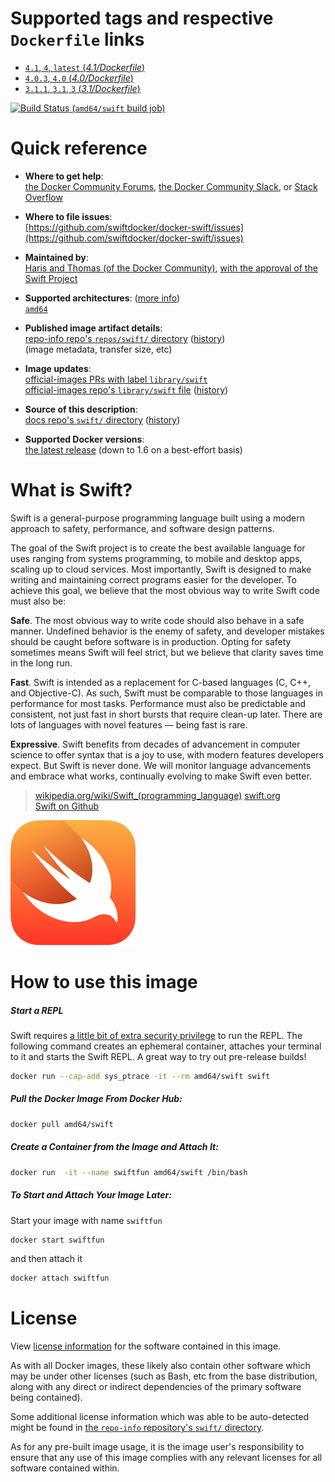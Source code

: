 <!--

********************************************************************************

WARNING:

    DO NOT EDIT "swift/README.md"

    IT IS AUTO-GENERATED

    (from the other files in "swift/" combined with a set of templates)

********************************************************************************

-->

# Supported tags and respective `Dockerfile` links

-	[`4.1`, `4`, `latest` (*4.1/Dockerfile*)](https://github.com/swiftdocker/docker-swift/blob/49f192d9218dbbc6438224ccc776e21b08e5dabe/4.1/Dockerfile)
-	[`4.0.3`, `4.0` (*4.0/Dockerfile*)](https://github.com/swiftdocker/docker-swift/blob/bc8cb3032ffd6a05d3eddf9cf885139277c11642/4.0/Dockerfile)
-	[`3.1.1`, `3.1`, `3` (*3.1/Dockerfile*)](https://github.com/swiftdocker/docker-swift/blob/bc8cb3032ffd6a05d3eddf9cf885139277c11642/3.1/Dockerfile)

[![Build Status](https://doi-janky.infosiftr.net/job/multiarch/job/amd64/job/swift/badge/icon) (`amd64/swift` build job)](https://doi-janky.infosiftr.net/job/multiarch/job/amd64/job/swift/)

# Quick reference

-	**Where to get help**:  
	[the Docker Community Forums](https://forums.docker.com/), [the Docker Community Slack](https://blog.docker.com/2016/11/introducing-docker-community-directory-docker-community-slack/), or [Stack Overflow](https://stackoverflow.com/search?tab=newest&q=docker)

-	**Where to file issues**:  
	[https://github.com/swiftdocker/docker-swift/issues](https://github.com/swiftdocker/docker-swift/issues)

-	**Maintained by**:  
	[Haris and Thomas (of the Docker Community)](https://github.com/swiftdocker/docker-swift), [with the approval of the Swift Project](https://lists.swift.org/pipermail/swift-dev/Week-of-Mon-20160118/000908.html)

-	**Supported architectures**: ([more info](https://github.com/docker-library/official-images#architectures-other-than-amd64))  
	[`amd64`](https://hub.docker.com/r/amd64/swift/)

-	**Published image artifact details**:  
	[repo-info repo's `repos/swift/` directory](https://github.com/docker-library/repo-info/blob/master/repos/swift) ([history](https://github.com/docker-library/repo-info/commits/master/repos/swift))  
	(image metadata, transfer size, etc)

-	**Image updates**:  
	[official-images PRs with label `library/swift`](https://github.com/docker-library/official-images/pulls?q=label%3Alibrary%2Fswift)  
	[official-images repo's `library/swift` file](https://github.com/docker-library/official-images/blob/master/library/swift) ([history](https://github.com/docker-library/official-images/commits/master/library/swift))

-	**Source of this description**:  
	[docs repo's `swift/` directory](https://github.com/docker-library/docs/tree/master/swift) ([history](https://github.com/docker-library/docs/commits/master/swift))

-	**Supported Docker versions**:  
	[the latest release](https://github.com/docker/docker-ce/releases/latest) (down to 1.6 on a best-effort basis)

# What is Swift?

Swift is a general-purpose programming language built using a modern approach to safety, performance, and software design patterns.

The goal of the Swift project is to create the best available language for uses ranging from systems programming, to mobile and desktop apps, scaling up to cloud services. Most importantly, Swift is designed to make writing and maintaining correct programs easier for the developer. To achieve this goal, we believe that the most obvious way to write Swift code must also be:

**Safe**. The most obvious way to write code should also behave in a safe manner. Undefined behavior is the enemy of safety, and developer mistakes should be caught before software is in production. Opting for safety sometimes means Swift will feel strict, but we believe that clarity saves time in the long run.

**Fast**. Swift is intended as a replacement for C-based languages (C, C++, and Objective-C). As such, Swift must be comparable to those languages in performance for most tasks. Performance must also be predictable and consistent, not just fast in short bursts that require clean-up later. There are lots of languages with novel features — being fast is rare.

**Expressive**. Swift benefits from decades of advancement in computer science to offer syntax that is a joy to use, with modern features developers expect. But Swift is never done. We will monitor language advancements and embrace what works, continually evolving to make Swift even better.

> [wikipedia.org/wiki/Swift_(programming_language)](https://en.wikipedia.org/wiki/Swift_(programming_language))  
> [swift.org](https://swift.org/about/)  
> [Swift on Github](https://github.com/apple/swift)

![logo](https://raw.githubusercontent.com/docker-library/docs/0ae8e1438b3eb5d942ae5f04dee8768911f46b01/swift/logo.png)

# How to use this image

##### Start a REPL

Swift requires [a little bit of extra security privilege](https://github.com/swiftdocker/docker-swift/issues/9#issuecomment-272527182) to run the REPL. The following command creates an ephemeral container, attaches your terminal to it and starts the Swift REPL. A great way to try out pre-release builds!

```bash
docker run --cap-add sys_ptrace -it --rm amd64/swift swift
```

##### Pull the Docker Image From Docker Hub:

```bash
docker pull amd64/swift
```

##### Create a Container from the Image and Attach It:

```bash
docker run  -it --name swiftfun amd64/swift /bin/bash
```

##### To Start and Attach Your Image Later:

Start your image with name `swiftfun`

```bash
docker start swiftfun
```

and then attach it

```bash
docker attach swiftfun
```

# License

View [license information](https://swift.org/LICENSE.txt) for the software contained in this image.

As with all Docker images, these likely also contain other software which may be under other licenses (such as Bash, etc from the base distribution, along with any direct or indirect dependencies of the primary software being contained).

Some additional license information which was able to be auto-detected might be found in [the `repo-info` repository's `swift/` directory](https://github.com/docker-library/repo-info/tree/master/repos/swift).

As for any pre-built image usage, it is the image user's responsibility to ensure that any use of this image complies with any relevant licenses for all software contained within.
